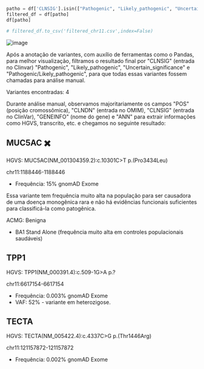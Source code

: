 ```python
patho = df['CLNSIG'].isin(["Pathogenic", "Likely_pathogenic", "Uncertain_significance", "Pathogenic/Likely_pathogenic"])
filtered_df = df[patho]
df[patho]

# filtered_df.to_csv('filtered_chr11.csv',index=False)
```
![image](https://github.com/user-attachments/assets/a2352455-f3cf-4d78-8ed6-9f7a5500753b)

Após a anotação de variantes, com auxílio de ferramentas como o Pandas, para melhor visualização, filtramos o resultado final por "CLNSIG" (entrada no Clinvar) "Pathogenic", "Likely_pathogenic", "Uncertain_significance" e "Pathogenic/Likely_pathogenic", para que todas essas variantes fossem chamadas para análise manual. 

Variantes encontradas: 4

Durante análise manual, observamos majoritariamente os campos "POS" (posição cromossômica), "CLNDN" (entrada no OMIM), "CLNSIG" (entrada no ClinVar), "GENEINFO" (nome do gene) e "ANN" para extrair informações como HGVS, transcrito, etc. e chegamos no seguinte resultado:

## MUC5AC ✖️

HGVS: MUC5AC(NM_001304359.2):c.10301C>T
p.(Pro3434Leu)

chr11:1188446-1188446

- Frequência: 15% gnomAD Exome

Essa variante tem frequência muito alta na população para ser causadora de uma doença monogênica rara e não há evidências funcionais suficientes para classificá-la como patogênica.

ACMG: Benigna
- BA1 Stand Alone (frequência muito alta em controles populacionais saudáveis)

## TPP1

HGVS: TPP1(NM_000391.4):c.509-1G>A
p.?

chr11:6617154-6617154

- Frequência: 0.003% gnomAD Exome
- VAF: 52% - variante em heterozigose.

## TECTA

HGVS: TECTA(NM_005422.4):c.4337C>G
p.(Thr1446Arg)

chr11:121157872-121157872

- Frequência: 0.002% gnomAD Exome


